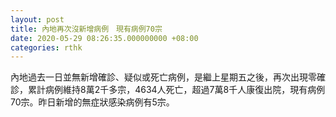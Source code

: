```yaml
---
layout: post
title: 內地再次沒新增病例　現有病例70宗
date: 2020-05-29 08:26:35.000000000 +08:00
categories: rthk
---
```


內地過去一日並無新增確診、疑似或死亡病例，是繼上星期五之後，再次出現零確診，累計病例維持8萬2千多宗，4634人死亡，超過7萬8千人康復出院，現有病例70宗。昨日新增的無症狀感染病例有5宗。
